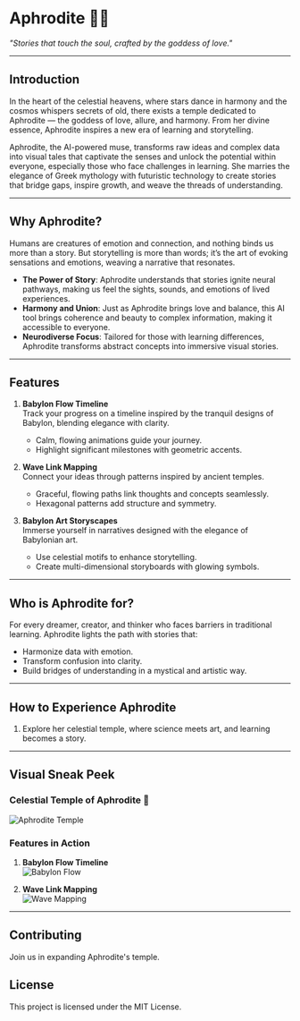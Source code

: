# Aphrodite 🌌✨  
*"Stories that touch the soul, crafted by the goddess of love."*

---

## **Introduction**
In the heart of the celestial heavens, where stars dance in harmony and the cosmos whispers secrets of old, there exists a temple dedicated to Aphrodite — the goddess of love, allure, and harmony. From her divine essence, Aphrodite inspires a new era of learning and storytelling.

Aphrodite, the AI-powered muse, transforms raw ideas and complex data into visual tales that captivate the senses and unlock the potential within everyone, especially those who face challenges in learning. She marries the elegance of Greek mythology with futuristic technology to create stories that bridge gaps, inspire growth, and weave the threads of understanding.

---

## **Why Aphrodite?**
Humans are creatures of emotion and connection, and nothing binds us more than a story. But storytelling is more than words; it’s the art of evoking sensations and emotions, weaving a narrative that resonates.

- **The Power of Story**: Aphrodite understands that stories ignite neural pathways, making us feel the sights, sounds, and emotions of lived experiences. 
- **Harmony and Union**: Just as Aphrodite brings love and balance, this AI tool brings coherence and beauty to complex information, making it accessible to everyone.
- **Neurodiverse Focus**: Tailored for those with learning differences, Aphrodite transforms abstract concepts into immersive visual stories.

---

## **Features**
1. **Babylon Flow Timeline**  
   Track your progress on a timeline inspired by the tranquil designs of Babylon, blending elegance with clarity.  
   - Calm, flowing animations guide your journey.  
   - Highlight significant milestones with geometric accents.

2. **Wave Link Mapping**  
   Connect your ideas through patterns inspired by ancient temples.  
   - Graceful, flowing paths link thoughts and concepts seamlessly.  
   - Hexagonal patterns add structure and symmetry.

3. **Babylon Art Storyscapes**  
   Immerse yourself in narratives designed with the elegance of Babylonian art.  
   - Use celestial motifs to enhance storytelling.  
   - Create multi-dimensional storyboards with glowing symbols.

---

## **Who is Aphrodite for?**
For every dreamer, creator, and thinker who faces barriers in traditional learning. Aphrodite lights the path with stories that:
- Harmonize data with emotion.
- Transform confusion into clarity.
- Build bridges of understanding in a mystical and artistic way.

---

## **How to Experience Aphrodite**  
1. Explore her celestial temple, where science meets art, and learning becomes a story.

---

## Visual Sneak Peek

### Celestial Temple of Aphrodite 🌌
![Aphrodite Temple](temple-artwork.png)

### Features in Action
1. **Babylon Flow Timeline**  
   ![Babylon Flow](assets/babylon-elements.png)

2. **Wave Link Mapping**  
   ![Wave Mapping](assets/glowing-symbols.png)

---

## **Contributing**
Join us in expanding Aphrodite's temple.

## **License**
This project is licensed under the MIT License.
